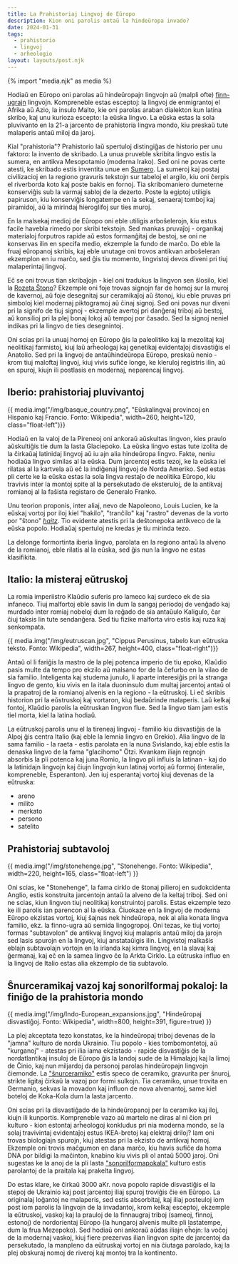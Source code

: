 ```yaml
---
title: La Prahistoriaj Lingvoj de Eŭropo
description: Kion oni parolis antaŭ la hindeŭropa invado?
date: 2024-01-31
tags:
  - prahistorio
  - lingvoj
  - arĥeologio
layout: layouts/post.njk
---
```

{% import "media.njk" as media %}

Hodiaŭ en Eŭropo oni parolas aŭ hindeŭropajn lingvojn aŭ (malpli ofte) [finn-ugrajn](https://eo.wikipedia.org/wiki/Finn-ugraj_lingvoj) lingvojn. Kompreneble estas esceptoj: la lingvoj de enmigrantoj el Afrika aŭ Azio, la insulo Malto, kie oni parolas araban dialekton kun latina skribo, kaj unu kurioza escepto: la eŭska lingvo. La eŭska estas la sola pluvivanto en la 21-a jarcento de prahistoria lingva mondo, kiu preskaŭ tute malaperis antaŭ miloj da jaroj.

Kial "prahistoria"? Prahistorio laŭ spertuloj distingiĝas de historio per unu faktoro: la invento de skribado. La unua pruveble skribita lingvo estis la sumera, en antikva Mesopotamio (moderna Irako). Sed oni ne povas certe atesti, ke skribado estis inventita unue en [Sumero](https://eo.wikipedia.org/wiki/Sumero). La sumeroj kaj postaj civilizacioj en la regiono gravuris tekstojn sur tabeloj el argilo, kiu oni ĉerpis el riverborda koto kaj poste bakis en fornoj. Tia skribomaniero dumeterne konserviĝis sub la varmaj sabloj de la dezerto. Poste la egiptoj utiligis papiruson, kiu konserviĝis longatempe en la sekaj, senaeraj tomboj kaj piramidoj, aŭ la mirindaj hieroglifoj sur ties muroj.

En la malsekaj medioj de Eŭropo oni eble utiligis arboŝelerojn, kiu estus facile havebla rimedo por skribi tekstojn. Sed mankas pruvaĵoj - organikaj materialoj forputros rapide aŭ estos formanĝitaj de bestoj, se oni ne konservas ilin en specifa medio, ekzemple la fundo de marĉo. Do eble la fruaj eŭropanoj skribis, kaj eble unutage oni trovos antikvan arboŝeleran ekzemplon en iu marĉo, sed ĝis tiu momento, lingvistoj devos diveni pri tiuj malaperintaj lingvoj.

Eĉ se oni trovus tian skribaĵojn - kiel oni tradukus la lingvon sen ŝlosilo, kiel la [Rozeta Ŝtono](https://eo.wikipedia.org/wiki/Rozeta_%C5%9Dtono)? Ekzemple oni foje trovas signojn far de homoj sur la muroj de kavernoj, aŭ foje desegnitaj sur ceramikaĵoj aŭ ŝtonoj, kiu eble pruvas pri simboloj kiel modernaj piktogramoj aŭ ĉinaj signoj. Sed oni povas nur diveni pri la signifo de tiuj signoj - ekzemple avertoj pri danĝeraj triboj aŭ bestoj, aŭ konsilioj pri la plej bonaj lokoj aŭ tempoj por ĉasado. Sed la signoj neniel indikas pri la lingvo de ties desegnintoj.


Oni scias pri la unuaj homoj en Eŭropo ĝis la paleolitiko kaj la mezolitaj kaj neolitikaj farmistoj, kiuj laŭ arĥeologaj kaj genetikaj evidentaĵoj disvastiĝis el Anatolio. Sed pri la lingvoj de antaŭhindeŭropa Eŭropo, preskaŭ nenio - krom tiuj maloftaj lingvoj, kiuj vivis sufiĉe longe, ke kleruloj registris ilin, aŭ en spuroj, kiujn ili postlasis en modernaj, neparencaj lingvoj.

## Iberio: prahistoriaj pluvivantoj

{{ media.img("/img/basque_country.png", "Eŭskalingvaj provincoj en Hispanio kaj Francio. Fonto: Wikipedia", width=260, height=120, class="float-left")}}

Hodiaŭ en la valoj de la Pireneoj oni ankoraŭ aŭskultas lingvon, kies praulo aŭskultiĝis tie dum la lasta Glaciepoko. La eŭska lingvo estas tute izolita de la ĉirkaŭaj latinidaj lingvoj aŭ iu ajn alia hindeŭropa lingvo. Fakte, neniu hodiaŭa lingvo similas al la eŭska. Dum jarcentoj estis tezoj, ke la eŭska iel rilatas al la kartvela aŭ eĉ la indiĝenaj lingvoj de Norda Ameriko. Sed estas pli certe ke la eŭska estas la sola lingva restaĵo de neolitika Eŭropo, kiu travivis inter la montoj spite al la persekutado de eksteruloj, de la antikvaj romianoj al la faŝista registaro de Generalo Franko.

Unu teorion proponis, inter aliaj, nevo de Napoleono, Louis Lucien, ke la eŭskaj vortoj por iloj kiel "hakilo", "tranĉilo" kaj "rastro" devenas de la vorto por "ŝtono" [_haitz_](_haitz_). Tio evidente atestis pri la deŝtonepoka antikveco de la eŭska popolo. Hodiaŭaj spertuloj ne kredas je tiu mirinda tezo.

La delonge formortinta iberia lingvo, parolata en la regiono antaŭ la alveno de la romianoj,  eble rilatis al la eŭska, sed ĝis nun la lingvo ne estas klasifikita.

## Italio: la misteraj eŭtruskoj

La romia imperiistro Klaŭdio suferis pro lameco kaj surdeco ek de sia infaneco. Tiuj malfortoj eble savis lin dum la sangaj periodoj de venĝado kaj murdado inter romiaj nobeloj dum la reĝado de sia antaŭulo Kaligulo, ĉar ĉiuj taksis lin tute sendanĝera. Sed tiu fizike malforta viro estis kaj ruza kaj senkompata.

{{ media.img("/img/eutruscan.jpg", "Cippus Perusinus, tabelo kun eŭtruska teksto. Fonto: Wikipedia", width=267, height=400, class="float-right")}}

Antaŭ ol li fariĝis la mastro de la plej potenca imperio de tiu epoko, Klaŭdio pasis multe da tempo pro ekzilo aŭ malsano for de la ĉefurbo en la vilao de sia familio. Inteligenta kaj studema junulo, li aparte interesiĝis pri la stranga lingvo de gento, kiu vivis en la itala duoninsulo dum multaj jarcentoj antaŭ ol la prapatroj de la romianoj alvenis en la regiono - la eŭtruskoj. Li eĉ skribis historion pri la eŭstruskoj kaj vortaron, kiuj bedaŭrinde malaperis. Laŭ kelkaj fontoj, Klaŭdio parolis la eŭtruskan lingvon flue. Sed la lingvo tiam jam estis tiel morta, kiel la latina hodiaŭ.

La eŭtruskoj parolis unu el la tireneaj lingvoj - familio kiu disvastiĝis de la Alpoj ĝis centra Italio (kaj eble la lemnia lingvo en Grekio). Alia lingvo de la sama familio - la raeta - estis parolata en la nuna Svislando, kaj eble estis la denaska lingvo de la fama "glacihomo" Ötzi. Kvankam iliajn regnojn absorbis la pli potenca kaj juna Romio, la lingvo pli influis la latinan - kaj do la latinidajn lingvojn kaj ĉiujn lingvojn kun latinaj vortoj aŭ formoj (interalie, kompreneble, Esperanton). Jen iuj esperantaj vortoj kiuj devenas de la eŭtruska:

* areno
* milito
* merkato
* persono
* satelito

## Prahistoriaj subtavoloj

{{ media.img("/img/stonehenge.jpg", "Stonehenge. Fonto: Wikipedia", width=220, height=165, class="float-left") }}

Oni scias, ke "Stonehenge", la fama cirklo de ŝtonaj pilieroj en sudokcidenta Anglio, estis konstruita jarcentojn antaŭ la alveno de la keltaj triboj. Sed oni ne scias, kiun lingvon tiuj neolitikaj konstruintoj parolis. Estas ekzemple tezo ke ili parolis ian parencon al la eŭska. Ĉiuokaze en la lingvoj de moderna Eŭropo ekzistas vortoj, kiuj ŝajnas nek hindeŭropa, nek al alia konata lingva familio, ekz. la finno-ugra aŭ semida lingogropoj. Oni tezas, ke tiuj vortoj formas "subtavolon" de antikvaj lingvoj kiuj malapris antaŭ miloj da jarojn sed lasis spurojn en la lingvoj, kiuj anstataŭigis ilin. Lingvistoj malkaŝis eblajn subtavolajn vortojn en la irlanda kaj kimra lingvoj, en la slavaj kaj ĝermanaj, kaj eĉ en la samea lingvo ĉe la Arkta Cirklo. La eŭtruska influo en la lingvoj de Italio estas alia ekzemplo de tia subtavolo.

## Ŝnurceramikaj vazoj kaj sonorilformaj pokaloj: la finiĝo de la prahistoria mondo

{{ media.img("/img/Indo-European_expansions.jpg", "Hindeŭropaj disvastiĝoj. Fonto: Wikipedia", width=800, height=391, figure=true) }}

La plej akceptata tezo konstatas, ke la hindeŭropaj triboj devenas de la "jamna" kulturo de norda Ukrainio. Tiu popolo - kies tombomontetoj, aŭ "kurganoj" - atestas pri ilia iama ekzistado - rapide disvastiĝis de la nordatlantikaj insuloj de Eŭropo ĝis la landoj sude de la Himalajoj kaj la limoj de Ĉinio, kaj nun miljardoj da personoj parolas hindeŭropajn lingvojn ĉiemonde. La ["ŝnurceramiko"](https://eo.wikipedia.org/wiki/%C5%9Cnurceramika_kulturo) estis speco de ceramiko, gravurita per ŝnuroj, strikte ligitaj ĉirkaŭ la vazoj por formi sulkojn. Tia ceramiko, unue trovita en Germanio, sekvas la movadon kaj influon de nova alvenantoj, same kiel boteloj de Koka-Kola dum la lasta jarcento.

Oni scias pri la disvastiĝado de la hindeŭropanoj per la ceramiko kaj iloj, kiujn ili kunportis. Kompreneble vazo aŭ martelo ne diras al ni ĉion pri kulturo - kion estontaj arĥeologoj konkludus pri nia moderna mondo, se la solaj travivintaj evidentaĵoj estus IKEA-bretoj kaj elektraj driloj? Iam oni trovas biologiajn spurojn, kiuj atestas pri la ekzisto de antikvaj homoj. Ekzemple oni trovis maĉgumon en dana marĉo, kiu havis sufiĉe da homa DNA por bildigi la maĉinton, knabino kiu vivis pli ol antaŭ 5000 jaroj. Oni sugestas ke la anoj de la pli lasta ["sonorilformapokala"](https://eo.wikipedia.org/wiki/Kulturo_de_sonorilformaj_pokaloj) kulturo estis parolantoj de la praitala kaj prakelta lingvoj.

Do estas klare, ke ĉirkaŭ 3000 aKr. nova popolo rapide disvastiĝis el la stepoj de Ukrainio kaj post jarcentoj iliaj spuroj troviĝis ĉie en Eŭropo. La originalaj loĝantoj ne malaperis, sed estis absorbitaj, kaj iliaj posteuloj iom post iom parolis la lingvojn de la invadantoj, krom kelkaj esceptoj, ekzemple la eŭtruskoj, vaskoj kaj la prauloj de la finnaugraj triboj (sameoj, finnoj, estonoj) de nordorientaj Eŭropo (la hungaroj alvenis multe pli lastatempe, dum la frua Mezepoko). Sed hodiaŭ oni ankoraŭ aŭdas iliajn eĥojn: la voĉoj de la modernaj vaskoj, kiuj fiere prezervas ilian lingvon spite de jarcentoj da persekutado, la manpleno da eŭtruskaj vortoj en nia ĉiutaga parolado, kaj la plej obskuraj nomoj de riveroj kaj montoj tra la kontinento.
